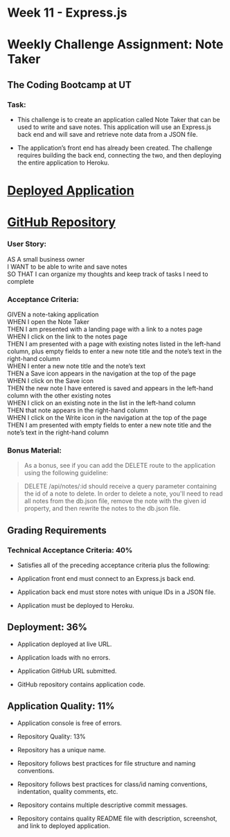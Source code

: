 # Week 11 - Express.js
# Weekly Challenge Assignment: Note Taker
## The Coding Bootcamp at UT

### Task:
* This challenge is to create an application called Note Taker that can be used to write and save notes. This application will use an Express.js back end and will save and retrieve note data from a JSON file.

* The application’s front end has already been created. The challenge requires building the back end, connecting the two, and then deploying the entire application to Heroku.

# [Deployed Application](https://sarah-safarzadeh.github.io/miniature-eureka/)
# [GitHub Repository](https://github.com/Sarah-Safarzadeh/miniature-eureka/settings)

### User Story:
AS A small business owner\
I WANT to be able to write and save notes\
SO THAT I can organize my thoughts and keep track of tasks I need to complete

### Acceptance Criteria:
GIVEN a note-taking application\
WHEN I open the Note Taker\
THEN I am presented with a landing page with a link to a notes page\
WHEN I click on the link to the notes page\
THEN I am presented with a page with existing notes listed in the left-hand column, plus empty fields to enter a new note title and the note’s text in the right-hand column\
WHEN I enter a new note title and the note’s text\
THEN a Save icon appears in the navigation at the top of the page\
WHEN I click on the Save icon\
THEN the new note I have entered is saved and appears in the left-hand column with the other existing notes\
WHEN I click on an existing note in the list in the left-hand column\
THEN that note appears in the right-hand column\
WHEN I click on the Write icon in the navigation at the top of the page\
THEN I am presented with empty fields to enter a new note title and the note’s text in the right-hand column

### Bonus Material:
>As a bonus, see if you can add the DELETE route to the application using the following guideline:

>DELETE /api/notes/:id should receive a query parameter containing the id of a note to delete. In order to delete a note, you'll need to read all notes from the db.json file, remove the note with the given id property, and then rewrite the notes to the db.json file.

## Grading Requirements

### Technical Acceptance Criteria: 40%
* Satisfies all of the preceding acceptance criteria plus the following:

* Application front end must connect to an Express.js back end.

* Application back end must store notes with unique IDs in a JSON file.

* Application must be deployed to Heroku.

## Deployment: 36%
* Application deployed at live URL.

* Application loads with no errors.

* Application GitHub URL submitted.

* GitHub repository contains application code.

## Application Quality: 11%
* Application console is free of errors.
* Repository Quality: 13%
* Repository has a unique name.

* Repository follows best practices for file structure and naming conventions.

* Repository follows best practices for class/id naming conventions, indentation, quality comments, etc.

* Repository contains multiple descriptive commit messages.

* Repository contains quality README file with description, screenshot, and link to deployed application.

